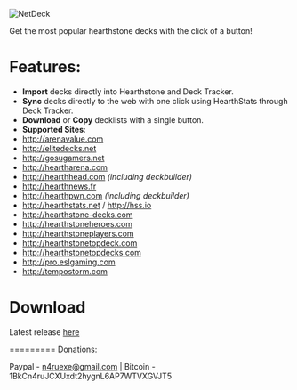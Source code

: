 
![NetDeck](https://lh3.googleusercontent.com/mPybLodPLfAk4pHav1C4UkP5qu66K4NnkMdwb1_dg6WOJLHFJZHaGloyqNOP-2Qm8nvGlAaUbQ=s640-h400-e365-rw)

Get the most popular hearthstone decks with the click of a button!

Features:
=========
- **Import** decks directly into Hearthstone and Deck Tracker.
- **Sync** decks directly to the web with one click using HearthStats through Deck Tracker.
- **Download** or **Copy** decklists with a single button.
- **Supported Sites**: 
 - http://arenavalue.com
 - http://elitedecks.net
 - http://gosugamers.net
 - http://heartharena.com
 - http://hearthhead.com *(including deckbuilder)*
 - http://hearthnews.fr
 - http://hearthpwn.com *(including deckbuilder)*
 - http://hearthstats.net / http://hss.io
 - http://hearthstone-decks.com
 - http://hearthstoneheroes.com
 - http://hearthstoneplayers.com
 - http://hearthstonetopdeck.com
 - http://hearthstonetopdecks.com
 - http://pro.eslgaming.com
 - http://tempostorm.com


Download 
=========
Latest release [here](https://chrome.google.com/webstore/detail/netdeck/lpdbiakcpmcppnpchohihcbdnojlgeel)



=========
Donations:

Paypal - n4ruexe@gmail.com | Bitcoin - 1BkCn4ruJCXUxdt2hygnL6AP7WTVXGVJT5

